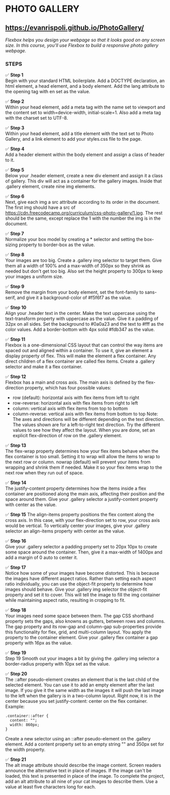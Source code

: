 # PHOTO GALLERY

## https://evanrispoli.github.io/PhotoGallery/



*Flexbox helps you design your webpage so that it looks good on any screen size.
In this course, you'll use Flexbox to build a responsive photo gallery webpage.*

### STEPS


:white_check_mark:   **Step 1**  
Begin with your standard HTML boilerplate. Add a DOCTYPE declaration, an html element, a head element, and a body element.
Add the lang attribute to the opening <html> tag with en set as the value.

:white_check_mark:   **Step 2**  
Within your head element, add a meta tag with the name set to viewport and the content set to width=device-width, initial-scale=1.
Also add a meta tag with the charset set to UTF-8.

:white_check_mark:   **Step 3**  
Within your head element, add a title element with the text set to Photo Gallery, and a link element to add your styles.css file to the page.

:white_check_mark:   **Step 4**  
Add a header element within the body element and assign a class of header to it.

:white_check_mark:   **Step 5**  
Below your .header element, create a new div element and assign it a class of gallery. This div will act as a container for the gallery images.
Inside that .gallery element, create nine img elements.

:white_check_mark:   **Step 6**  
Next, give each img a src attribute according to its order in the document. The first img should have a src of https://cdn.freecodecamp.org/curriculum/css-photo-gallery/1.jpg. The rest should be the same, except replace the 1 with the number the img is in the document.

:white_check_mark:   **Step 7**  
Normalize your box model by creating a * selector and setting the box-sizing property to border-box as the value.

:white_check_mark:   **Step 8**  
Your images are too big. Create a .gallery img selector to target them. Give them all a width of 100% and a max-width of 350px so they shrink as needed but don't get too big.
Also set the height property to 300px to keep your images a uniform size.

:white_check_mark:   **Step 9**  
Remove the margin from your body element, set the font-family to sans-serif, and give it a background-color of #f5f6f7 as the value.

:white_check_mark:   **Step 10**  
Align your .header text in the center. Make the text uppercase using the text-transform property with uppercase as the value.
Give it a padding of 32px on all sides. Set the background to #0a0a23 and the text to #fff as the color values.
Add a border-bottom with 4px solid #fdb347 as the value.

:white_check_mark:   **Step 11**  
Flexbox is a one-dimensional CSS layout that can control the way items are spaced out and aligned within a container.
To use it, give an element a display property of flex. This will make the element a flex container. Any direct children of a flex container are called flex items.
Create a .gallery selector and make it a flex container.

:white_check_mark:   **Step 12**  
Flexbox has a main and cross axis. The main axis is defined by the flex-direction property, which has four possible values:
- row (default): horizontal axis with flex items from left to right
- row-reverse: horizontal axis with flex items from right to left
- column: vertical axis with flex items from top to bottom
- column-reverse: vertical axis with flex items from bottom to top
Note: The axes and directions will be different depending on the text direction. The values shown are for a left-to-right text direction.
Try the different values to see how they affect the layout.
When you are done, set an explicit flex-direction of row on the .gallery element.

:white_check_mark:   **Step 13**  
The flex-wrap property determines how your flex items behave when the flex container is too small. Setting it to wrap will allow the items to wrap to the next row or column. nowrap (default) will prevent your items from wrapping and shrink them if needed.
Make it so your flex items wrap to the next row when they run out of space.

:white_check_mark:   **Step 14**  
The justify-content property determines how the items inside a flex container are positioned along the main axis, affecting their position and the space around them.
Give your .gallery selector a justify-content property with center as the value.

:white_check_mark:   **Step 15**
The align-items property positions the flex content along the cross axis. In this case, with your flex-direction set to row, your cross axis would be vertical.
To vertically center your images, give your .gallery selector an align-items property with center as the value.

:white_check_mark:   **Step 16**  
Give your .gallery selector a padding property set to 20px 10px to create some space around the container.
Then, give it a max-width of 1400px and add a margin of 0 auto to center it.

:white_check_mark:   **Step 17**  
Notice how some of your images have become distorted. This is because the images have different aspect ratios. Rather than setting each aspect ratio individually, you can use the object-fit property to determine how images should behave.
Give your .gallery img selector the object-fit property and set it to cover. This will tell the image to fill the img container while maintaining aspect ratio, resulting in cropping to fit.

:white_check_mark:   **Step 18**  
Your images need some space between them.
The gap CSS shorthand property sets the gaps, also knowns as gutters, between rows and columns. The gap property and its row-gap and column-gap sub-properties provide this functionality for flex, grid, and multi-column layout. You apply the property to the container element.
Give your .gallery flex container a gap property with 16px as the value.

:white_check_mark:   **Step 19**  
Step 19
Smooth out your images a bit by giving the .gallery img selector a border-radius property with 10px set as the value.

:white_check_mark:   **Step 20**  
The ::after pseudo-element creates an element that is the last child of the selected element. You can use it to add an empty element after the last image. If you give it the same width as the images it will push the last image to the left when the gallery is in a two-column layout. Right now, it is in the center because you set justify-content: center on the flex container.
Example:
```
.container::after {
  content: "";
  width: 860px;
}
```
Create a new selector using an ::after pseudo-element on the .gallery element. Add a content property set to an empty string "" and 350px set for the width property.

:white_check_mark:   **Step 21**  
The alt image attribute should describe the image content. Screen readers announce the alternative text in place of images. If the image can't be loaded, this text is presented in place of the image.
To complete the project, add an alt attribute to all nine of your cat images to describe them. Use a value at least five characters long for each.
